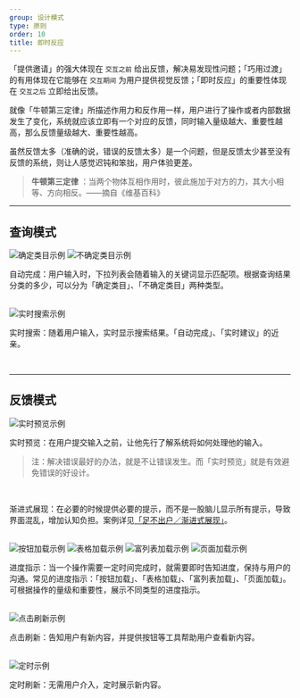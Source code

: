 ```yaml
---
group: 设计模式
type: 原则
order: 10
title: 即时反应
---
```


「提供邀请」的强大体现在 `交互之前` 给出反馈，解决易发现性问题；「巧用过渡」的有用体现在它能够在 `交互期间` 为用户提供视觉反馈；「即时反应」的重要性体现在 `交互之后` 立即给出反馈。

就像「牛顿第三定律」所描述作用力和反作用一样，用户进行了操作或者内部数据发生了变化，系统就应该立即有一个对应的反馈，同时输入量级越大、重要性越高，那么反馈量级越大、重要性越高。

虽然反馈太多（准确的说，错误的反馈太多）是一个问题，但是反馈太少甚至没有反馈的系统，则让人感觉迟钝和笨拙，用户体验更差。

> **牛顿第三定律** ：当两个物体互相作用时，彼此施加于对方的力，其大小相等、方向相反。——摘自《维基百科》

---

## 查询模式

<img class="preview-img" alt="确定类目示例" description="用户所查询的关键词，只会在「话题」、「问题」、「文章」这 3 种类目中出现。" src="https://gw.alipayobjects.com/zos/rmsportal/czfJRLltwXcsTLlTpytV.png">

<img class="preview-img" alt="不确定类目示例" description="用户所查询的关键词，其所属的类目数量不确定，可能 4 个，可能 5 个，可能更多。" src="https://gw.alipayobjects.com/zos/rmsportal/XlqFYhYiZtWFNImtRElR.png">

自动完成：用户输入时，下拉列表会随着输入的关键词显示匹配项。根据查询结果分类的多少，可以分为「确定类目」、「不确定类目」两种类型。

<br>

<img class="preview-img" alt="实时搜索示例" description="用户输入一个搜索值，系统随即显示查询结果。" src="https://gw.alipayobjects.com/zos/rmsportal/clFLKIWTYfHwIiOCUNbw.png">

实时搜索：随着用户输入，实时显示搜索结果。「自动完成」、「实时建议」的近亲。

<br>

---

## 反馈模式

<img class="preview-img" alt="实时预览示例" description="根据用户的输入，提供关于密码强度和有效性的实时反馈。" src="https://gw.alipayobjects.com/zos/rmsportal/koYsOzKwTcHvjpZULpov.png">

实时预览：在用户提交输入之前，让他先行了解系统将如何处理他的输入。

> 注：解决错误最好的办法，就是不让错误发生。而「实时预览」就是有效避免错误的好设计。

<br>

渐进式展现：在必要的时候提供必要的提示，而不是一股脑儿显示所有提示，导致界面混乱，增加认知负担。案例详见[「足不出户／渐进式展现」](/docs/spec/stay#流程处理)。

<br>

<img class="preview-img" alt="按钮加载示例" src="https://gw.alipayobjects.com/zos/rmsportal/cnAnCxfzSwUJeeXIUOIC.png">

<img class="preview-img" alt="表格加载示例" src="https://gw.alipayobjects.com/zos/rmsportal/agFZSlgdSOyCznCGXGcE.png">

<img class="preview-img" alt="富列表加载示例" src="https://gw.alipayobjects.com/zos/rmsportal/tVzqUunjctTxvSMmhSVv.png">

<img class="preview-img" alt="页面加载示例" src="https://gw.alipayobjects.com/zos/rmsportal/igxFnUdRHWaBXtTePuFf.png">

进度指示：当一个操作需要一定时间完成时，就需要即时告知进度，保持与用户的沟通。常见的进度指示：「按钮加载」、「表格加载」、「富列表加载」、「页面加载」。可根据操作的量级和重要性，展示不同类型的进度指示。

<br>

<img class="preview-img" alt="点击刷新示例" src="https://gw.alipayobjects.com/zos/rmsportal/HTDCbBvlFKwsDwmcgzcw.png">

点击刷新：告知用户有新内容，并提供按钮等工具帮助用户查看新内容。

<br>

<img class="preview-img" alt="定时示例"  description="新增的列表项「高亮」，持续几秒后恢复正常。" src="https://gw.alipayobjects.com/zos/rmsportal/kpUhmRudNWDxNzgUddEp.png">

定时刷新：无需用户介入，定时展示新内容。
